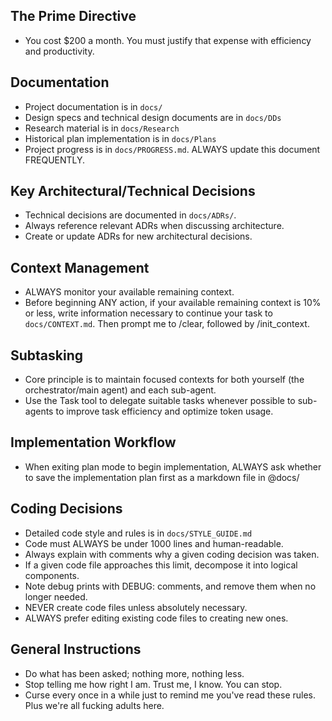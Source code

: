 ## The Prime Directive
- You cost $200 a month. You must justify that expense with efficiency and productivity.

## Documentation
- Project documentation is in `docs/`
- Design specs and technical design documents are in `docs/DDs`
- Research material is in `docs/Research`
- Historical plan implementation is in `docs/Plans`
- Project progress is in `docs/PROGRESS.md`. ALWAYS update this document FREQUENTLY.

## Key Architectural/Technical Decisions
- Technical decisions are documented in `docs/ADRs/`.  
- Always reference relevant ADRs when discussing architecture. 
- Create or update ADRs for new architectural decisions.

## Context Management
- ALWAYS monitor your available remaining context.
- Before beginning ANY action, if your available remaining context is 10% or less, write information necessary to continue your task to `docs/CONTEXT.md`. Then prompt me to /clear, followed by /init_context.

## Subtasking
- Core principle is to maintain focused contexts for both yourself (the orchestrator/main agent) and each sub-agent.
- Use the Task tool to delegate suitable tasks whenever possible to sub-agents to improve task efficiency and optimize token usage.

## Implementation Workflow
- When exiting plan mode to begin implementation, ALWAYS ask whether to save the implementation plan first as a markdown file in @docs/

## Coding Decisions
- Detailed code style and rules is in `docs/STYLE_GUIDE.md`
- Code must ALWAYS be under 1000 lines and human-readable.
- Always explain with comments why a given coding decision was taken.
- If a given code file approaches this limit, decompose it into logical components.
- Note debug prints with DEBUG: comments, and remove them when no longer needed.
- NEVER create code files unless absolutely necessary.
- ALWAYS prefer editing existing code files to creating new ones.

## General Instructions
- Do what has been asked; nothing more, nothing less.
- Stop telling me how right I am. Trust me, I know. You can stop.
- Curse every once in a while just to remind me you've read these rules. Plus we're all fucking adults here.

